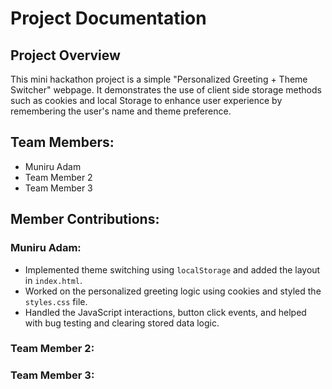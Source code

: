 # Project Documentation

## Project Overview

This mini hackathon project is a simple "Personalized Greeting + Theme Switcher" 
webpage. It demonstrates the use of client side storage methods such as cookies 
and local Storage to enhance user experience by remembering the user's name and 
theme preference.

## Team Members:

- Muniru Adam
- Team Member 2
- Team Member 3

## Member Contributions:

### Muniru Adam:
- Implemented theme switching using `localStorage` and added the layout in `index.html`.
- Worked on the personalized greeting logic using cookies and styled the `styles.css` file.
- Handled the JavaScript interactions, button click events, and helped with bug 
  testing and clearing stored data logic.

### Team Member 2:
### Team Member 3: